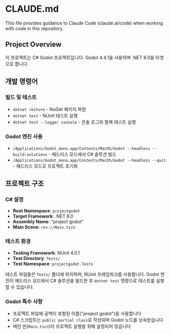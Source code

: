 # CLAUDE.md

This file provides guidance to Claude Code (claude.ai/code) when working with code in this repository.

## Project Overview

이 프로젝트는 C# Godot 프로젝트입니다. Godot 4.4.1을 사용하며 .NET 8.0을 타겟으로 합니다.

## 개발 명령어

### 빌드 및 테스트
- `dotnet restore` - NuGet 패키지 복원
- `dotnet test` - NUnit 테스트 실행
- `dotnet test --logger console` - 콘솔 로그와 함께 테스트 실행

### Godot 엔진 사용
- `/Applications/Godot_mono.app/Contents/MacOS/Godot --headless --build-solutions` - 헤드리스 모드에서 C# 솔루션 빌드
- `/Applications/Godot_mono.app/Contents/MacOS/Godot --headless --quit` - 헤드리스 모드로 프로젝트 초기화

## 프로젝트 구조

### C# 설정
- **Root Namespace**: `projectgodot`
- **Target Framework**: .NET 8.0
- **Assembly Name**: "project godot"
- **Main Scene**: `res://Main.tscn`

### 테스트 환경
- **Testing Framework**: NUnit 4.0.1
- **Test Directory**: `Tests/`
- **Test Namespace**: `projectgodot.Tests`

테스트 파일들은 `Tests/` 폴더에 위치하며, NUnit 프레임워크를 사용합니다. Godot 엔진이 헤드리스 모드에서 C# 솔루션을 빌드한 후 `dotnet test` 명령으로 테스트를 실행할 수 있습니다.

### Godot 특수 사항
- 프로젝트 파일에 공백이 포함된 이름("project godot")을 사용합니다
- C# 스크립트는 `public partial class`로 작성되며 Godot 노드를 상속받습니다
- 메인 씬(`Main.tscn`)이 프로젝트 실행을 위해 설정되어 있습니다